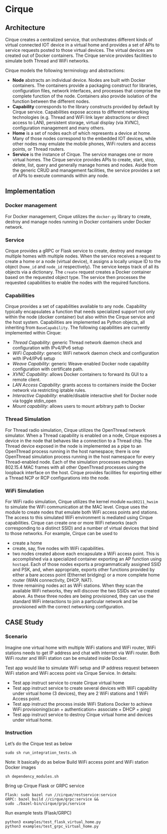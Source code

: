 # Cirque

## Architecture

Cirque creates a centralized service, that orchestrates different kinds of virtual connected IOT device in a virtual home and provides a set of APIs to service requests posted to those virtual devices.  The virtual devices are created out of Docker containers.  The Cirque service provides facilities to simulate both Thread and WiFi networks.

Cirque models the following terminology and abstractions:

- **Node** abstracts an individual device.  Nodes are built with Docker containers. The containers provide a packaging construct for libraries, configuration files, network interfaces, and processes that comprise the complete function of the node.  Containers also provide isolation of the function between the different nodes.
- **Capability** corresponds to the library constructs provided by default by Cirque service.  Capabilities expose access to different networking technologies (e.g. Thread and WiFi link layer abstractions or direct access to LAN), persistent storage, virtual display (via XVNC), configuration management and many others.
- **Home** is a set of nodes each of which represents a device at home. Many of those nodes correspond to the embedded IOT devices, while other nodes may emulate the mobile phones, WiFi routers and access points, or Thread routers.
- **Service** is the instance of Cirque.  The service manages one or more virtual homes.  The Cirque service provides APIs to create, start, stop, delete, list, query and generally manage homes and nodes. Aside from the generic CRUD and management facilities, the service provides a set of APIs to execute commands within any node.

## Implementation

### Docker management

For Docker management, Cirque utilizes the `docker-py` library to create, destroy and manage nodes running in Docker containers under Docker network.

### Service

Cirque provides a gRPC or Flask service to create, destroy and manage multiple homes with multiple nodes.  When the service receives a request to create a home or a node (virtual device), it assigns a locally unique ID to the object (`home_id` and `node_id` respectively).  The service keeps track of all its objects via a dictionary.  The `create` request creates a Docker container based on the requested object type.  The service then processes the requested capabilities to enable the nodes with the required functions.

### Capabilities

Cirque provides a set of capabilities available to any node.  Capability typically encapsulates a function that needs specialized support not only within the node (docker container) but also within the Cirque service and the host system.  Capabilities are implemented as Python objects, all inheriting from `BaseCapability`. The following capabilities are currently implemented within Cirque:
- *Thread Capability*: generic Thread network daemon check and configuration with IPv4/IPv6 setup
- *WiFi Capability*: generic WiFi network daemon check and configuration with IPv4/IPv6 setup
- *Weave Capability*: generic Weave-enabled Docker node capability configuration with certificate path.
- *XVNC Capability*: allows Docker containers to forward its GUI to a remote client.
- *LAN Access Capability*: grants access to containers inside the Docker network via restricting iptable rules.
- *Interactive Capability*: enable/disable interactive shell for Docker node via toggle stdin_open
- *Mount capability*: allows users to mount arbitrary path to Docker

### Thread Simulation

For Thread radio simulation, Cirque utilizes the OpenThread network simulator.  When a Thread capability is enabled on a node, Cirque exposes a device in the node that behaves like a connection to a Thread chip.  The Thread device exposed in the node is implemented as a pipe to an OpenThread process running in the host namespace; there is one OpenThread simulation process running in the host namespace for every Thread-enabled node. Each of the simulation processes exchanges 802.15.4 MAC frames with all other OpenThread processes using the loopback interface on the host.  Cirque provides facilities for exporting either a Thread NCP or RCP configurations into the node.

### WiFi Simulation

For WiFi radio simulation, Cirque utilizes the kernel module `mac80211_hwsim` to simulate the WiFi communication at the MAC level.  Cirque uses the module to create nodes that emulate both WiFi access points and stations. The access to this simulated WiFi environment is mediated using Cirque capabilities.  Cirque can create one or more WiFi networks (each corresponding to a distinct SSID) and a number of virtual devices that bind to those networks.  For example, Cirque can be used to

- create a home
- create, say, five nodes with WiFi capabilities.
- two nodes created above each encapsulate a WiFi access point.  This is accomplished via a specialized container exporting an AP function using `hostapd`. Each of those nodes exports a programmatically assigned SSID and PSK, and, when appropriate, exports other functions provided by either a bare access point (Ethernet bridging) or a more complete home router (WAN connectivity, DHCP, NAT).
- three remaining nodes act as WiFi stations.  When they scan the available WiFi networks, they will discover the two SSIDs we've created above.  As these three nodes are being provisioned, they can use the standard WiFi interactions to join a particular network and be provisioned with the correct networking configuration.

## CASE Study

### Scenario

Imagine one virtual home with multiple WiFi stations and WiFi router, WiFi stations needs to get IP address and chat with internet via WiFi router. Both WiFi router and WiFi station can be emulated inside Docker.

Test app would like to simulate WiFi setup and IP address request between WiFi station and WiFi access point via Cirque Service. In details:
- Test app instruct service to create Cirque virtual home
- Test app instruct service to create several devices with WiFi capability under virtual home (3 devices), they are 2 WiFi stations and 1 WiFi Access point.
- Test app instruct the process inside WiFi Stations Docker to achieve WiFi provisioning(scan + authentication+ associate + DHCP + ping)
- Test app instruct service to destroy Cirque virtual home and devices under virtual home.

### Instruction
Let’s do the Cirque test as below
```
sudo sh run_integration_tests.sh
```
Note:
It basically do as below
Build WiFi access point and WiFi station Docker images
```
sh dependency_modules.sh
```
Bring up Cirque Flask or GRPC service
```
Flask: sudo bazel run //cirque/restservice:service
GRPC: bazel build //cirque/grpc:service &&
sudo ./bazel-bin/cirque/grpc/service
 ```
Run example tests (Flask/GRPC)
```
python3 examples/test_flask_virtual_home.py
python3 examples/test_grpc_virtual_home.py
```

